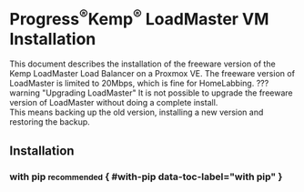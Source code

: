 # **Progress**<sup>&reg;</sup>Kemp<sup>&reg;</sup> LoadMaster VM Installation
This document describes the installation of the freeware version of the Kemp LoadMaster Load Balancer on a Proxmox VE.
The freeware version of LoadMaster is limited to 20Mbps, which is fine for HomeLabbing.
??? warning "Upgrading LoadMaster"
    It is not possible to upgrade the freeware version of LoadMaster without doing a complete install.<br>
    This means backing up the old version, installing a new version and restoring the backup.

## Installation

### with pip <small>recommended</small> { #with-pip data-toc-label="with pip" }
